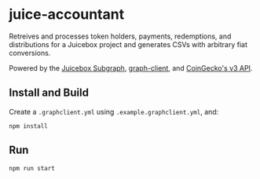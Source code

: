 # juice-accountant

Retreives and processes token holders, payments, redemptions, and distributions for a Juicebox project and generates CSVs with arbitrary fiat conversions.

Powered by the [Juicebox Subgraph](https://info.juicebox.money/dev/subgraph/), [graph-client](https://github.com/graphprotocol/graph-client), and [CoinGecko's v3 API](https://www.coingecko.com/en/api/documentation).

## Install and Build
Create a `.graphclient.yml` using `.example.graphclient.yml`, and:

```
npm install
```

## Run

```
npm run start
```
